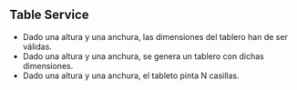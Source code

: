 ## Table Service

- Dado una altura y una anchura, las dimensiones del tablero han de ser válidas.
- Dado una altura y una anchura, se genera un tablero con dichas dimensiones.
- Dado una altura y una anchura, el tableto pinta N casillas.
